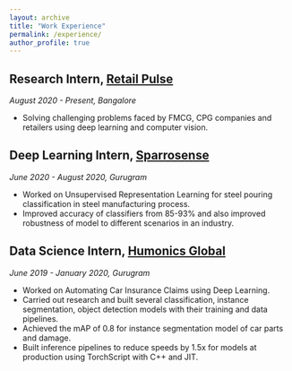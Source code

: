 ```yaml
---
layout: archive
title: "Work Experience"
permalink: /experience/
author_profile: true
---
```


## Research Intern, [Retail Pulse](https://www.retailpulse.ai/)
 *August 2020 - Present, Bangalore*
   * Solving challenging problems faced by FMCG, CPG companies and retailers using deep learning and computer vision.
 
## Deep Learning Intern, [Sparrosense](https://www.sparrosense.com/)
 *June 2020 - August 2020, Gurugram*
   * Worked on Unsupervised Representation Learning for steel pouring classification in steel manufacturing process.
   * Improved accuracy of classifiers from 85-93% and also improved robustness of model to different scenarios in an industry.
    
## Data Science Intern, [Humonics Global](http://humonics.ai/)
 *June 2019 - January 2020, Gurugram*
   * Worked on Automating Car Insurance Claims using Deep Learning.
   * Carried out research and built several classification, instance segmentation, object detection models with their training and data pipelines.
   * Achieved the mAP of 0.8 for instance segmentation model of car parts and damage.
   * Built inference pipelines to reduce speeds by 1.5x for models at production using TorchScript with C++ and JIT.
    
    

